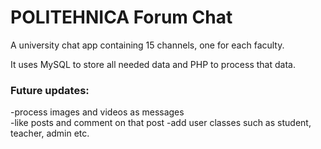 # POLITEHNICA Forum Chat

A university chat app containing 15 channels, one for each faculty.

It uses MySQL to store all needed data and PHP to process that data.

### Future updates:
-process images and videos as messages <br>
-like posts and comment on that post
-add user classes such as student, teacher, admin etc.
